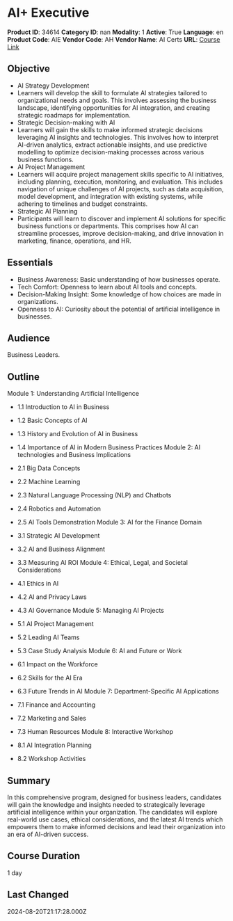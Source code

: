 # AI+ Executive

**Product ID**: 34614
**Category ID**: nan
**Modality**: 1
**Active**: True
**Language**: en
**Product Code**: AIE
**Vendor Code**: AH
**Vendor Name**: AI Certs
**URL**: [Course Link](https://www.fastlaneus.com/course/ah-aie)

## Objective
- AI Strategy Development
- Learners will develop the skill to formulate AI strategies tailored to organizational needs and goals. This involves assessing the business landscape, identifying opportunities for AI integration, and creating strategic roadmaps for implementation.
- Strategic Decision-making with AI
- Learners will gain the skills to make informed strategic decisions leveraging AI insights and technologies. This involves how to interpret AI-driven analytics, extract actionable insights, and use predictive modelling to optimize decision-making processes across various business functions.
- AI Project Management
- Learners will acquire project management skills specific to AI initiatives, including planning, execution, monitoring, and evaluation. This includes navigation of unique challenges of AI projects, such as data acquisition, model development, and integration with existing systems, while adhering to timelines and budget constraints.
- Strategic AI Planning
- Participants will learn to discover and implement AI solutions for specific business functions or departments. This comprises how AI can streamline processes, improve decision-making, and drive innovation in marketing, finance, operations, and HR.

## Essentials
- Business Awareness: Basic understanding of how businesses operate.
- Tech Comfort: Openness to learn about AI tools and concepts.
- Decision-Making Insight: Some knowledge of how choices are made in organizations.
- Openness to AI: Curiosity about the potential of artificial intelligence in businesses.

## Audience
Business Leaders.

## Outline
Module 1: Understanding Artificial Intelligence


- 1.1 Introduction to AI in Business
- 1.2 Basic Concepts of AI
- 1.3 History and Evolution of AI in Business
- 1.4 Importance of AI in Modern Business Practices
Module 2: AI technologies and Business Implications


- 2.1 Big Data Concepts
- 2.2 Machine Learning
- 2.3 Natural Language Processing (NLP) and Chatbots
- 2.4 Robotics and Automation
- 2.5 AI Tools Demonstration
Module 3: AI for the Finance Domain


- 3.1 Strategic AI Development
- 3.2 AI and Business Alignment
- 3.3 Measuring AI ROI
Module 4: Ethical, Legal, and Societal Considerations


- 4.1 Ethics in AI
- 4.2 AI and Privacy Laws
- 4.3 AI Governance
Module 5: Managing AI Projects


- 5.1 AI Project Management
- 5.2 Leading AI Teams
- 5.3 Case Study Analysis
Module 6: AI and Future or Work


- 6.1 Impact on the Workforce
- 6.2 Skills for the AI Era
- 6.3 Future Trends in AI
Module 7: Department-Specific AI Applications


- 7.1 Finance and Accounting
- 7.2 Marketing and Sales
- 7.3 Human Resources
Module 8: Interactive Workshop


- 8.1 AI Integration Planning
- 8.2 Workshop Activities

## Summary
In this comprehensive program, designed for business leaders, candidates will gain the knowledge and insights needed to strategically leverage artificial intelligence within your organization. The candidates will explore real-world use cases, ethical considerations, and the latest AI trends which empowers them to make informed decisions and lead their organization into an era of AI-driven success.

## Course Duration
1 day

## Last Changed
2024-08-20T21:17:28.000Z
